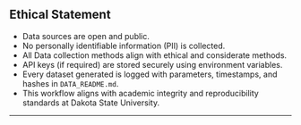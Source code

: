 ## Ethical Statement

- Data sources are open and public.
- No personally identifiable information (PII) is collected.
- All Data collection methods align with ethical and considerate methods.
- API keys (if required) are stored securely using environment variables.
- Every dataset generated is logged with parameters, timestamps, and hashes in `DATA_README.md`.
- This workflow aligns with academic integrity and reproducibility standards at Dakota State University.

---

